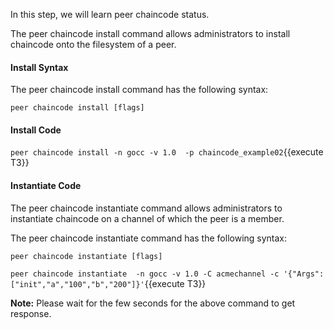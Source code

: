 In this step, we will learn peer chaincode status.

The peer chaincode install command allows administrators to install chaincode onto the filesystem of a peer.

#### Install Syntax
The peer chaincode install command has the following syntax:
```
peer chaincode install [flags]
```

#### Install Code
`peer chaincode install -n gocc -v 1.0  -p chaincode_example02`{{execute T3}} 


#### Instantiate Code
The peer chaincode instantiate command allows administrators to instantiate chaincode on a channel of which the peer is a member.

The peer chaincode instantiate command has the following syntax:
```
peer chaincode instantiate [flags]
```

`peer chaincode instantiate  -n gocc -v 1.0 -C acmechannel -c '{"Args":["init","a","100","b","200"]}'`{{execute T3}}

**Note:** Please wait for the few seconds for the above command to get response.